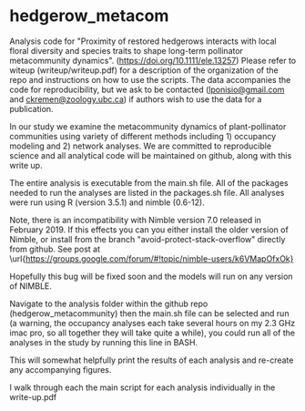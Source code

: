 # hedgerow_metacom
Analysis code for "Proximity of restored hedgerows interacts with local floral diversity and species traits to shape  long-term pollinator metacommunity dynamics".  (https://doi.org/10.1111/ele.13257)
Please refer to witeup (writeup/writeup.pdf) for a description of the organization of the repo and instructions on how to use the scripts. The data accompanies the code for reproducibility, but we ask to be contacted (lponisio@gmail.com and ckremen@zoology.ubc.ca) if authors wish to use the data for a publication.

In our study we examine the metacommunity dynamics of plant-pollinator communities using variety of different methods including 1) occupancy modeling and 2) network analyses.  We are committed to reproducible science and all analytical code will be maintained on github, along with this write up.

The entire analysis is executable from the main.sh file. All of the packages needed to run the analyses are listed in the packages.sh file. All analyses were run using R (version 3.5.1) and nimble (0.6-12).

Note, there is an incompatibility with Nimble version 7.0 released in February 2019. If this effects you can you either install the older version of Nimble, or install from the branch "avoid-protect-stack-overflow" directly from github. See post at \url{https://groups.google.com/forum/#!topic/nimble-users/k6VMapOfxOk}

Hopefully this bug will be fixed soon and the models will run on any version of NIMBLE.

Navigate to the analysis folder within the github repo (hedgerow\_metacommunity) then the main.sh file can be selected and run (a warning, the occupancy analyses each take several hours on my 2.3 GHz imac pro, so all together they will take quite a while), you could run all of the analyses in the study by running this line in BASH.

This will somewhat helpfully print the results of each analysis and re-create any accompanying figures.

I walk through each the main script for each analysis individually in the write-up.pdf

